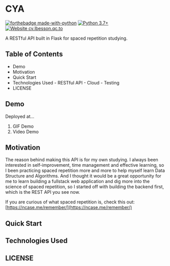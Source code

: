 # CYA

[![forthebadge made-with-python](http://ForTheBadge.com/images/badges/made-with-python.svg)](https://www.python.org/) [![Python 3.7+](https://img.shields.io/badge/python-3.7+-blue.svg)](https://www.python.org/downloads/release/python-360/) [![Website cv.lbesson.qc.to](https://img.shields.io/website-up-down-green-red/http/cv.lbesson.qc.to.svg)](http://cv.lbesson.qc.to/)

A RESTful API built in Flask for spaced repetition studying.

## Table of Contents

- Demo
- Motivation
- Quick Start
- Technologies Used - RESTful API - Cloud - Testing
- LICENSE

## Demo

Deployed at...

1.  GIF Demo
2.  Video Demo

## Motivation

The reason behind making this API is for my own studying. I always been interested in self-improvement, time management and effective learning, so I been practicing spaced repetition more and more to help myself learn Data Structure and Algorithms. And I thought it would be a great opportunity for me to learn building a fullstack web application and dig more into the science of spaced repetition, so I started off with building the backend first, which is the REST API you see now.

If you are curious of what spaced repetition is, check this out: [https://ncase.me/remember/](https://ncase.me/remember/)

## Quick Start

## Technologies Used

## LICENSE
